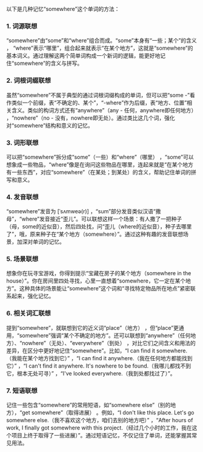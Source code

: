 以下是几种记忆“somewhere”这个单词的方法：

### 1. 词源联想
“somewhere”由“some”和“where”组合而成。“some”本身有“一些；某个”的含义 ， “where”表示“哪里”，组合起来就表示“在某个地方”，这就是“somewhere”的基本词义。通过理解这两个简单词构成一个新词的逻辑，能更好地记住“somewhere”的含义与拼写。

### 2. 词根词缀联想
虽然“somewhere”不属于典型的通过词根词缀构成的单词，但可以把“some -”看作类似一个前缀，表“不确定的、某个”，“-where”作为后缀，表“地方、位置”相关含义。类似的构词方式还有“anywhere”（any - 任何，anywhere即任何地方） ，“nowhere”（no - 没有，nowhere即无处）。通过类比这几个词，强化对“somewhere”结构和意义的记忆。

### 3. 词形联想
可以把“somewhere”拆分成“some”（一些）和“where”（哪里） ，“some”可以想象成一些物品，“where”像是在询问这些物品在哪里，连起来就是“在某个地方有一些东西”，对应“somewhere”（在某处；到某处）的含义，帮助记住单词的拼写和意义。

### 4. 发音联想
“somewhere”发音为 [ˈsʌmweə(r)] ，“sum”部分发音类似汉语“撒母”，“where”发音接近“歪儿”。可以联想这样一个场景：有人撒了一把种子（母，some的近似音），然后四处找，问“歪儿（where的近似音），种子去哪里了”，哦，原来种子在“某个地方（somewhere）”。通过这种有趣的发音联想场景，加深对单词的记忆。

### 5. 场景联想
想象你在玩寻宝游戏，你得到提示“宝藏在房子的某个地方（somewhere in the house）”。你在房间里四处寻找，心里一直想着“somewhere，它一定在某个地方”。这种具体的场景能让“somewhere”这个词和“寻找特定物品所在地点”紧密联系起来，强化记忆。

### 6. 相关词汇联想
提到“somewhere”，就联想到它的近义词“place”（地方） ，但“place”更通用，“somewhere”强调“某个不确定的地方”。还可以联想到“anywhere”（任何地方）、“nowhere”（无处）、“everywhere”（到处） ，对比它们之间含义和用法的差异，在区分中更好地记住“somewhere”。比如，“I can find it somewhere.（我能在某个地方找到它）” ，“I can find it anywhere.（我在任何地方都能找到它）” ，“I can't find it anywhere. It's nowhere to be found.（我哪儿都找不到它，根本无处可寻）” ，“I've looked everywhere.（我到处都找过了）”。

### 7. 短语联想
记住一些包含“somewhere”的常用短语，如“somewhere else”（别的地方），“get somewhere”（取得进展） 。例如，“I don't like this place. Let's go somewhere else.（我不喜欢这个地方，咱们去别的地方吧）” ，“After hours of work, I finally got somewhere with this project.（经过几个小时的工作，我在这个项目上终于取得了一些进展）”。通过短语记忆，不仅记住了单词，还能掌握其常见用法。 